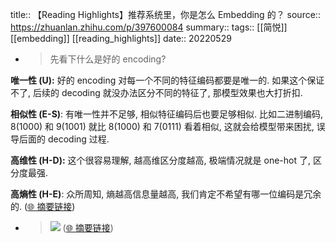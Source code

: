 title:: 【Reading Highlights】推荐系统里，你是怎么 Embedding 的？
source:: https://zhuanlan.zhihu.com/p/397600084
summary:: 
tags:: [[简悦]] [[embedding]]   [[reading_highlights]]
date:: 20220529  

- > 先看下什么是好的 encoding?

**唯一性 (U):** 好的 encoding 对每一个不同的特征编码都要是唯一的. 如果这个保证不了, 后续的 decoding 就没办法区分不同的特征了, 那模型效果也大打折扣.

**相似性 (E-S)**: 有唯一性并不足够, 相似特征编码后也要足够相似. 比如二进制编码, 8(1000) 和 9(1001) 就比 8(1000) 和 7(0111) 看着相似, 这就会给模型带来困扰, 误导后面的 decoding 过程.

**高维性 (H-D):** 这个很容易理解, 越高维区分度越高, 极端情况就是 one-hot 了, 区分度最强.

**高熵性 (H-E)**: 众所周知, 熵越高信息量越高, 我们肯定不希望有哪一位编码是冗余的.  ([🌐 摘要链接](https://zhuanlan.zhihu.com/p/397600084#js_content:~:text=%E5%85%88%E7%9C%8B%E4%B8%8B%E4%BB%80%E4%B9%88%E6%98%AF%E5%A5%BD%E7%9A%84%20encoding?%E5%94%AF%E4%B8%80%E6%80%A7%20(U):%20%E5%A5%BD%E7%9A%84%20encoding%20%E5%AF%B9%E6%AF%8F%E4%B8%80%E4%B8%AA%E4%B8%8D%E5%90%8C%E7%9A%84%E7%89%B9%E5%BE%81%E7%BC%96%E7%A0%81%E9%83%BD%E8%A6%81%E6%98%AF%E5%94%AF%E4%B8%80%E7%9A%84.%20%E5%A6%82%E6%9E%9C%E8%BF%99%E4%B8%AA%E4%BF%9D%E8%AF%81%E4%B8%8D%E4%BA%86,%20%E5%90%8E%E7%BB%AD%E7%9A%84%20decoding%20%E5%B0%B1%E6%B2%A1%E5%8A%9E%E6%B3%95%E5%8C%BA%E5%88%86%E4%B8%8D%E5%90%8C%E7%9A%84%E7%89%B9%E5%BE%81%E4%BA%86,%20%E9%82%A3%E6%A8%A1%E5%9E%8B%E6%95%88%E6%9E%9C%E4%B9%9F%E5%A4%A7%E6%89%93%E6%8A%98%E6%89%A3.%E7%9B%B8%E4%BC%BC%E6%80%A7%20(E-S):%20%E6%9C%89%E5%94%AF%E4%B8%80%E6%80%A7%E5%B9%B6%E4%B8%8D%E8%B6%B3%E5%A4%9F,%20%E7%9B%B8%E4%BC%BC%E7%89%B9%E5%BE%81%E7%BC%96%E7%A0%81%E5%90%8E%E4%B9%9F%E8%A6%81%E8%B6%B3%E5%A4%9F%E7%9B%B8%E4%BC%BC.%20%E6%AF%94%E5%A6%82%E4%BA%8C%E8%BF%9B%E5%88%B6%E7%BC%96%E7%A0%81,%208(1000)%20%E5%92%8C%209(1001)%20%E5%B0%B1%E6%AF%94%208(1000)%20%E5%92%8C%207(0111)%20%E7%9C%8B%E7%9D%80%E7%9B%B8%E4%BC%BC,%20%E8%BF%99%E5%B0%B1%E4%BC%9A%E7%BB%99%E6%A8%A1%E5%9E%8B%E5%B8%A6%E6%9D%A5%E5%9B%B0%E6%89%B0,%20%E8%AF%AF%E5%AF%BC%E5%90%8E%E9%9D%A2%E7%9A%84%20decoding%20%E8%BF%87%E7%A8%8B.%E9%AB%98%E7%BB%B4%E6%80%A7%20(H-D):%20%E8%BF%99%E4%B8%AA%E5%BE%88%E5%AE%B9%E6%98%93%E7%90%86%E8%A7%A3,%20%E8%B6%8A%E9%AB%98%E7%BB%B4%E5%8C%BA%E5%88%86%E5%BA%A6%E8%B6%8A%E9%AB%98,%20%E6%9E%81%E7%AB%AF%E6%83%85%E5%86%B5%E5%B0%B1%E6%98%AF%20one-hot%20%E4%BA%86,%20%E5%8C%BA%E5%88%86%E5%BA%A6%E6%9C%80%E5%BC%BA.%E9%AB%98%E7%86%B5%E6%80%A7%20(H-E):%20%E4%BC%97%E6%89%80%E5%91%A8%E7%9F%A5,%20%E7%86%B5%E8%B6%8A%E9%AB%98%E4%BF%A1%E6%81%AF%E9%87%8F%E8%B6%8A%E9%AB%98,%20%E6%88%91%E4%BB%AC%E8%82%AF%E5%AE%9A%E4%B8%8D%E5%B8%8C%E6%9C%9B%E6%9C%89%E5%93%AA%E4%B8%80%E4%BD%8D%E7%BC%96%E7%A0%81%E6%98%AF%E5%86%97%E4%BD%99%E7%9A%84.))

- > ![](https://pic2.zhimg.com/v2-0feedabd3d49556522ab03d409b87749_r.jpg)  ([🌐 摘要链接](https://zhuanlan.zhihu.com/p/397600084#js_content:~:text=https://pic2.zhimg.com/v2-0feedabd3d49556522ab03d409b87749_r.jpg))

